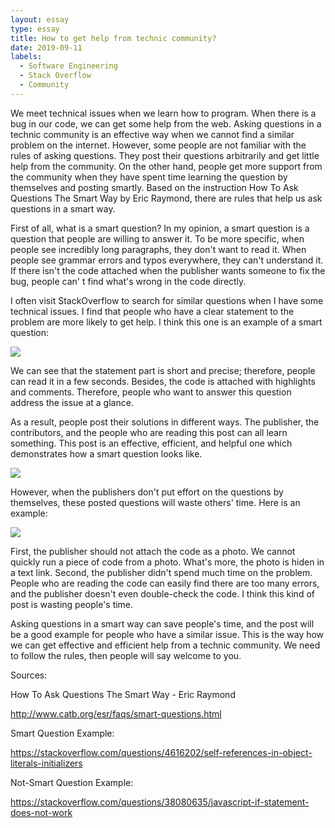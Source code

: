 ```yaml
---
layout: essay
type: essay
title: How to get help from technic community?
date: 2019-09-11
labels:
  - Software Engineering
  - Stack Overflow
  - Community
---
```


We meet technical issues when we learn how to program. When there is a bug in our code, we can get some help from the web. Asking questions in a technic community is an effective way when we cannot find a similar problem on the internet. However, some people are not familiar with the rules of asking questions. They post their questions arbitrarily and get little help from the community. On the other hand, people get more support from the community when they have spent time learning the question by themselves and posting smartly.  Based on the instruction How To Ask Questions The Smart Way by Eric Raymond, there are rules that help us ask questions in a smart way.

First of all, what is a smart question? In my opinion, a smart question is a question that people are willing to answer it. To be more specific, when people see incredibly long paragraphs, they don't want to read it. When people see grammar errors and typos everywhere, they can't understand it. If there isn't the code attached when the publisher wants someone to fix the bug, people can' t find what's wrong in the code directly.

I often visit StackOverflow to search for similar questions when I have some technical issues. I find that people who have a clear statement to the problem are more likely to get help. I think this one is an example of a smart question:

<img class="ui image" src="{{ site.baseurl }}/images/smart_question.png">

We can see that the statement part is short and precise; therefore, people can read it in a few seconds. Besides, the code is attached with highlights and comments. Therefore, people who want to answer this question address the issue at a glance.

As a result,  people post their solutions in different ways. The publisher, the contributors, and the people who are reading this post can all learn something. This post is an effective, efficient, and helpful one which demonstrates how a smart question looks like.

<img class="ui image" src="{{ site.baseurl }}/images/smart_question_answer.png">

However, when the publishers don't put effort on the questions by themselves, these posted questions will waste others' time. Here is an example:

<img class="ui image" src="{{ site.baseurl }}/images/bad_question.png">

First, the publisher should not attach the code as a photo. We cannot quickly run a piece of code from a photo. What's more, the photo is hiden in a text link. Second, the publisher didn't spend much time on the problem. People who are reading the code can easily find there are too many errors, and the publisher doesn't even double-check the code. I think this kind of post is wasting people's time.

Asking questions in a smart way can save people's time, and the post will be a good example for people who have a similar issue. This is the way how we can get effective and efficient help from a technic community. We need to follow the rules, then people will say welcome to you.

Sources:

How To Ask Questions The Smart Way - Eric Raymond

http://www.catb.org/esr/faqs/smart-questions.html

Smart Question Example:

https://stackoverflow.com/questions/4616202/self-references-in-object-literals-initializers

Not-Smart Question Example:

https://stackoverflow.com/questions/38080635/javascript-if-statement-does-not-work
